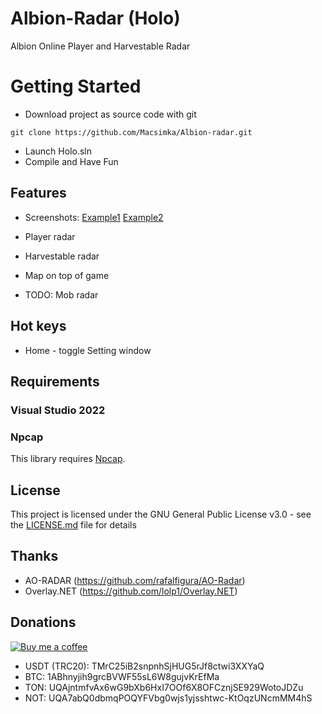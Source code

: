 # Albion-Radar (Holo)

Albion Online Player and Harvestable Radar

# Getting Started

-   Download project as source code with git

```
git clone https://github.com/Macsimka/Albion-radar.git

```

-   Launch Holo.sln
-   Compile and Have Fun

## Features

-   Screenshots:
    [Example1](https://i.imgur.com/jbQ65dz.jpeg)
    [Example2](https://i.imgur.com/0tPD443.jpeg)

-   Player radar
-   Harvestable radar
-   Map on top of game
-   TODO: Mob radar

## Hot keys

-   Home - toggle Setting window

## Requirements

### Visual Studio 2022

### Npcap

This library requires [Npcap](https://npcap.com/#download).

## License

This project is licensed under the GNU General Public License v3.0 - see the [LICENSE.md](LICENSE.md) file for details

## Thanks

-   AO-RADAR (https://github.com/rafalfigura/AO-Radar)
-   Overlay.NET (https://github.com/lolp1/Overlay.NET)

## Donations

[![Buy me a coffee][buymeacoffee-icon]][buymeacoffee]

[buymeacoffee-icon]: https://www.buymeacoffee.com/assets/img/guidelines/download-assets-sm-2.svg
[buymeacoffee]: https://www.buymeacoffee.com/deadmouse

-   USDT (TRC20): TMrC25iB2snpnhSjHUG5rJf8ctwi3XXYaQ
-   BTC: 1ABhnyjih9grcBVWF55sL6W8gujvKrEfMa
-   TON: UQAjntmfvAx6wG9bXb6HxI7OOf6X8OFCznjSE929WotoJDZu
-   NOT: UQA7abQ0dbmqPOQYFVbg0wjs1yjsshtwc-KtOqzUNcmMM4hS
